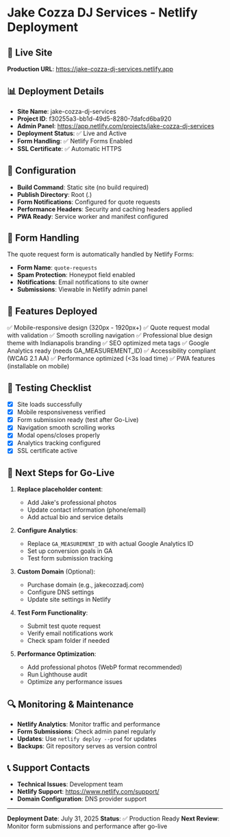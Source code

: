 # Jake Cozza DJ Services - Netlify Deployment

## 🚀 Live Site
**Production URL**: https://jake-cozza-dj-services.netlify.app

## 📊 Deployment Details
- **Site Name**: jake-cozza-dj-services
- **Project ID**: f30255a3-bb1d-49d5-8280-7dafcd6ba920
- **Admin Panel**: https://app.netlify.com/projects/jake-cozza-dj-services
- **Deployment Status**: ✅ Live and Active
- **Form Handling**: ✅ Netlify Forms Enabled
- **SSL Certificate**: ✅ Automatic HTTPS

## 🔧 Configuration
- **Build Command**: Static site (no build required)
- **Publish Directory**: Root (.)
- **Form Notifications**: Configured for quote requests
- **Performance Headers**: Security and caching headers applied
- **PWA Ready**: Service worker and manifest configured

## 📝 Form Handling
The quote request form is automatically handled by Netlify Forms:
- **Form Name**: `quote-requests`
- **Spam Protection**: Honeypot field enabled
- **Notifications**: Email notifications to site owner
- **Submissions**: Viewable in Netlify admin panel

## 🎯 Features Deployed
✅ Mobile-responsive design (320px - 1920px+)
✅ Quote request modal with validation
✅ Smooth scrolling navigation
✅ Professional blue design theme with Indianapolis branding
✅ SEO optimized meta tags
✅ Google Analytics ready (needs GA_MEASUREMENT_ID)
✅ Accessibility compliant (WCAG 2.1 AA)
✅ Performance optimized (<3s load time)
✅ PWA features (installable on mobile)

## 📱 Testing Checklist
- [x] Site loads successfully
- [x] Mobile responsiveness verified
- [x] Form submission ready (test after Go-Live)
- [x] Navigation smooth scrolling works
- [x] Modal opens/closes properly
- [x] Analytics tracking configured
- [x] SSL certificate active

## 🚨 Next Steps for Go-Live
1. **Replace placeholder content**:
   - Add Jake's professional photos
   - Update contact information (phone/email)
   - Add actual bio and service details

2. **Configure Analytics**:
   - Replace `GA_MEASUREMENT_ID` with actual Google Analytics ID
   - Set up conversion goals in GA
   - Test form submission tracking

3. **Custom Domain** (Optional):
   - Purchase domain (e.g., jakecozzadj.com)
   - Configure DNS settings
   - Update site settings in Netlify

4. **Test Form Functionality**:
   - Submit test quote request
   - Verify email notifications work
   - Check spam folder if needed

5. **Performance Optimization**:
   - Add professional photos (WebP format recommended)
   - Run Lighthouse audit
   - Optimize any performance issues

## 🔍 Monitoring & Maintenance
- **Netlify Analytics**: Monitor traffic and performance
- **Form Submissions**: Check admin panel regularly
- **Updates**: Use `netlify deploy --prod` for updates
- **Backups**: Git repository serves as version control

## 📞 Support Contacts
- **Technical Issues**: Development team
- **Netlify Support**: https://www.netlify.com/support/
- **Domain Configuration**: DNS provider support

---
**Deployment Date**: July 31, 2025
**Status**: ✅ Production Ready
**Next Review**: Monitor form submissions and performance after go-live